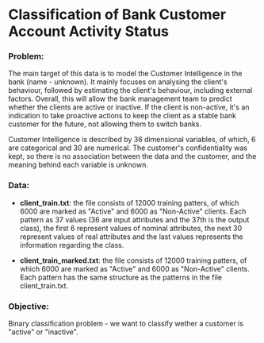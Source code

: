 # Classification of Bank Customer Account Activity Status

### Problem:

The main target of this data is to model the Customer Intelligence in the bank (name - unknown). It mainly focuses on analysing the client's behaviour, followed by estimating the client's behaviour, including external factors. Overall, this will allow the bank management team to predict whether the clients are active or inactive. If the client is non-active, it's an indication to take proactive actions to keep the client as a stable bank customer for the future, not allowing them to switch banks.

Customer Intelligence is described by 36 dimensional variables, of which, 6 are categorical and 30 are numerical. The customer's confidentiality was kept, so there is no association between the data and the customer, and the meaning behind each variable is unknown.

### Data:

- **client_train.txt**: the file consists of 12000 training patters, of which 6000 are marked as "Active" and 6000 as "Non-Active" clients. Each pattern as 37 values (36 are input attributes and the 37th is the output class), the first 6 represent values of nominal attributes, the next 30 represent values of real attributes and the last values represents the information regarding the class.

- **client_train_marked.txt**: the file consists of 12000 training patters, of which 6000 are marked as "Active" and 6000 as "Non-Active" clients. Each pattern has the same structure as the patterns in the file client_train.txt.

### Objective:

Binary classification problem - we want to classify wether a customer is "active" or "inactive".
